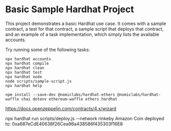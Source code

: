 # Basic Sample Hardhat Project

This project demonstrates a basic Hardhat use case. It comes with a sample contract, a test for that contract, a sample script that deploys that contract, and an example of a task implementation, which simply lists the available accounts.

Try running some of the following tasks:

```shell
npx hardhat accounts
npx hardhat compile
npx hardhat clean
npx hardhat test
npx hardhat node
node scripts/sample-script.js
npx hardhat help
```

```
npm install --save-dev @nomiclabs/hardhat-ethers @nomiclabs/hardhat-waffle chai dotenv ethereum-waffle ethers hardhat
```

https://docs.openzeppelin.com/contracts/4.x/wizard

npx hardhat run scripts/deploy.js --network rinkeby
Amazon Coin deployed to: 0xa687eCdE40638f26Cea96a438586f435303f16E8
